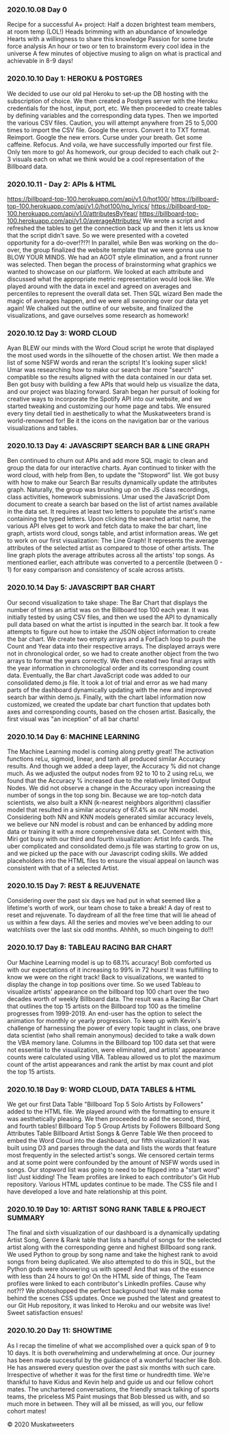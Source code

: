 ### 2020.10.08 Day 0
Recipe for a successful A+ project:
Half a dozen brightest team members, at room temp (LOL!)
Heads brimming with an abundance of knowledge
Hearts with a willingness to share this knowledge
Passion for some brute force analysis
An hour or two or ten to brainstorm every cool idea in the universe
A few minutes of objective musing to align on what is practical and achievable in 8-9 days!

### 2020.10.10 Day 1: HEROKU & POSTGRES
We decided to use our old pal Heroku to set-up the DB hosting with the subscription of choice. We then created a Postgres server with the Heroku credentials for the host, input, port, etc.
We then proceeded to create tables by defining variables and the corresponding data types.
Then we imported the various CSV files. Caution, you will attempt anywhere from 25 to 5,000 times to import the CSV file. Google the errors. Convert it to TXT format. Reimport. Google the new errors. Curse under your breath. Get some caffeine. Refocus. And voila, we have successfully imported our first file. Only ten more to go!
As homework, our group decided to each chalk out 2-3 visuals each on what we think would be a cool representation of the Billboard data.

### 2020.10.11 - Day 2: APIs & HTML
https://billboard-top-100.herokuapp.com/api/v1.0/hot100/
https://billboard-top-100.herokuapp.com/api/v1.0/hot100/no_lyrics/
https://billboard-top-100.herokuapp.com/api/v1.0/attributesByYear/
https://billboard-top-100.herokuapp.com/api/v1.0/averageAttributes/
We wrote a script and refreshed the tables to get the connection back up and then it lets us know that the script didn't save. So we were presented with a coveted opportunity for a do-over!?!?!
In parallel, while Ben was working on the do-over, the group finalized the website template that we were gonna use to BLOW YOUR MINDS. We had an AGOT style elimination, and a front runner was selected. Then began the process of brainstorming what graphics we wanted to showcase on our platform. We looked at each attribute and discussed what the appropriate metric representation would look like. We played around with the data in excel and agreed on averages and percentiles to represent the overall data set. Then SQL wizard Ben made the magic of averages happen, and we were all swooning over our data yet again! We chalked out the outline of our website, and finalized the visualizations, and gave ourselves some research as homework!

### 2020.10.12 Day 3: WORD CLOUD
Ayan BLEW our minds with the Word Cloud script he wrote that displayed the most used words in the silhouette of the chosen artist. We then made a list of some NSFW words and reran the scripts! It's looking super slick!
Umar was researching how to make our search bar more "search" compatible so the results aligned with the data contained in our data set. Ben got busy with building a few APIs that would help us visualize the data, and our project was blazing forward. Sarah began her pursuit of looking for creative ways to incorporate the Spotify API into our website, and we started tweaking and customizing our home page and tabs.
We ensured every tiny detail tied in aesthetically to what the Muskatweeters brand is world-renowned for! Be it the icons on the navigation bar or the various visualizations and tables.

### 2020.10.13 Day 4: JAVASCRIPT SEARCH BAR & LINE GRAPH
Ben continued to churn out APIs and add more SQL magic to clean and group the data for our interactive charts. Ayan continued to tinker with the word cloud, with help from Ben, to update the "Stopword" list.
We got busy with how to make our Search Bar results dynamically update the attributes graph. Naturally, the group was brushing up on the JS class recordings, class activities, homework submissions. Umar used the JavaScript Dom document to create a search bar based on the list of artist names available in the data set. It requires at least two letters to populate the artist's name containing the typed letters. Upon clicking the searched artist name, the various API elves get to work and fetch data to make the bar chart, line graph, artists word cloud, songs table, and artist information areas.
We get to work on our first visualization: The Line Graph! It represents the average attributes of the selected artist as compared to those of other artists. The line graph plots the average attributes across all the artists' top songs. As mentioned earlier, each attribute was converted to a percentile (between 0 - 1) for easy comparison and consistency of scale across artists.

### 2020.10.14 Day 5: JAVASCRIPT BAR CHART
Our second visualization to take shape: The Bar Chart that displays the number of times an artist was on the Billboard top 100 each year. It was initially tested by using CSV files, and then we used the API to dynamically pull data based on what the artist is inputted in the search bar. It took a few attempts to figure out how to intake the JSON object information to create the bar chart. We create two empty arrays and a ForEach loop to push the Count and Year data into their respective arrays. The displayed arrays were not in chronological order, so we had to create another object from the two arrays to format the years correctly. We then created two final arrays with the year information in chronological order and its corresponding count data. Eventually, the Bar chart JavaScript code was added to our consolidated demo.js file. It took a lot of trial and error as we had many parts of the dashboard dynamically updating with the new and improved search bar within demo.js. Finally, with the chart label information now customized, we created the update bar chart function that updates both axes and corresponding counts, based on the chosen artist. Basically, the first visual was "an inception" of all bar charts! 

### 2020.10.14 Day 6: MACHINE LEARNING
The Machine Learning model is coming along pretty great! The activation functions reLu, sigmoid, linear, and tanh all produced similar Accuracy results. And though we added a deep layer,  the Accuracy % did not change much. As we adjusted the output nodes from 92 to 10 to 2 using reLu, we found that the Accuracy % increased due to the relatively limited Output Nodes. We did not observe a change in the Accuracy upon increasing the number of songs in the top song bin.
Because we are top-notch data scientists, we also built a KNN (k-nearest neighbors algorithm) classifier model that resulted in a similar accuracy of 67.4% as our NN model. Considering both NN and KNN models generated similar accuracy levels, we believe our NN model is robust and can be enhanced by adding more data or training it with a more comprehensive data set.
Content with this, Miri got busy with our third and fourth visualization: Artist Info cards. The uber complicated and consolidated demo.js file was starting to grow on us, and we picked up the pace with our Javascript coding skills. We added placeholders into the HTML files to ensure the visual appeal on launch was consistent with that of a selected Artist.

### 2020.10.15 Day 7: REST & REJUVENATE
Considering over the past six days we had put in what seemed like a lifetime's worth of work, our team chose to take a break! A day of rest to reset and rejuvenate. To daydream of all the free time that will lie ahead of us within a few days. All the series and movies we've been adding to our watchlists over the last six odd months. Ahhhh, so much bingeing to do!!!

### 2020.10.17 Day 8: TABLEAU RACING BAR CHART
Our Machine Learning model is up to 68.1% accuracy! Bob comforted us with our expectations of it increasing to 99% in 72 hours! It was fulfilling to know we were on the right track!
Back to visualizations, we wanted to display the change in top positions over time. So we used Tableau to visualize artists' appearance on the billboard top 100 chart over the two decades worth of weekly Billboard data. The result was a Racing Bar Chart that outlines the top 15 artists on the Billboard top 100 as the timeline progresses from 1999-2019. An end-user has the option to select the animation for monthly or yearly progression. To keep up with Kevin's challenge of harnessing the power of every topic taught in class, one brave data scientist (who shall remain anonymous) decided to take a walk down the VBA memory lane. Columns in the Billboard top 100 data set that were not essential to the visualization, were eliminated, and artists' appearance counts were calculated using VBA. Tableau allowed us to plot the maximum count of the artist appearances and rank the artist by max count and plot the top 15 artists.

### 2020.10.18 Day 9: WORD CLOUD, DATA TABLES & HTML
We get our first Data Table "Billboard Top 5 Solo Artists by Followers" added to the HTML file. We played around with the formatting to ensure it was aesthetically pleasing. We then proceeded to add the second, third, and fourth tables!
Billboard Top 5 Group Artists by Followers
Billboard Song Attributes Table
Billboard Artist Songs & Genre Table
We then proceed to embed the Word Cloud into the dashboard, our fifth visualization! It was built using D3 and parses through the data and lists the words that feature most frequently in the selected artist's songs. We censored certain terms and at some point were confounded by the amount of NSFW words used in songs. Our stopword list was going to need to be flipped into a "start word" list! Just kidding!
The Team profiles are linked to each contributor's Git Hub repository. Various HTML updates continue to be made. The CSS file and I have developed a love and hate relationship at this point.

### 2020.10.19 Day 10: ARTIST SONG RANK TABLE & PROJECT SUMMARY
The final and sixth visualization of our dashboard is a dynamically updating Artist Song, Genre & Rank table that lists a handful of songs for the selected artist along with the corresponding genre and highest Billboard song rank. We used Python to group by song name and take the highest rank to avoid songs from being duplicated. We also attempted to do this in SQL, but the Python gods were showering us with speed! And that was of the essence with less than 24 hours to go!
On the HTML side of things, The Team profiles were linked to each contributor's LinkedIn profiles. Cause why not?!? We photoshopped the perfect background too! We make some behind the scenes CSS updates.
Once we pushed the latest and greatest to our Git Hub repository, it was linked to Heroku and our website was live! Sweet satisfaction ensues!

### 2020.10.20 Day 11: SHOWTIME
As I recap the timeline of what we accomplished over a quick span of 9 to 10 days. It is both overwhelming and underwhelming at once. Our journey has been made successful by the guidance of a wonderful teacher like Bob. He has answered every question over the past six months with such care. Irrespective of whether it was for the first time or hundredth time. We're thankful to have Kidus and Kevin help and guide us and our fellow cohort mates. The unchartered conversations, the friendly smack talking of sports teams, the priceless MS Paint musings that Bob blessed us with,  and so much more in between. They will all be missed, as will you, our fellow cohort mates!

© 2020 Muskatweeters
